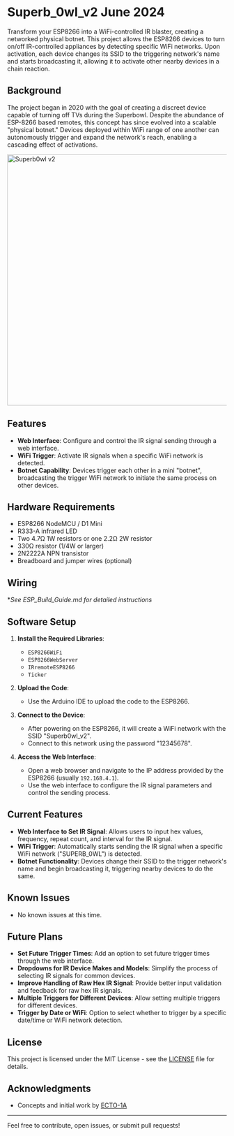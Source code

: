 
# Superb_0wl_v2 June 2024

Transform your ESP8266 into a WiFi-controlled IR blaster, creating a networked physical botnet. This project allows the ESP8266 devices to turn on/off IR-controlled appliances by detecting specific WiFi networks. Upon activation, each device changes its SSID to the triggering network's name and starts broadcasting it, allowing it to activate other nearby devices in a chain reaction.

## Background
The project began in 2020 with the goal of creating a discreet device capable of turning off TVs during the Superbowl. Despite the abundance of ESP-8266 based remotes, this concept has since evolved into a scalable "physical botnet." Devices deployed within WiFi range of one another can autonomously trigger and expand the network's reach, enabling a cascading effect of activations.

<img width="575" alt="Superb0wl v2" src="https://github.com/ECTO-1A/SuperbOwl/assets/112792126/cce06009-27d2-444e-85f1-74ca5c52370e">

## Features
- **Web Interface**: Configure and control the IR signal sending through a web interface.
- **WiFi Trigger**: Activate IR signals when a specific WiFi network is detected.
- **Botnet Capability**: Devices trigger each other in a mini "botnet", broadcasting the trigger WiFi network to initiate the same process on other devices.

## Hardware Requirements
- ESP8266 NodeMCU / D1 Mini
- R333-A infrared LED
- Two 4.7Ω 1W resistors or one 2.2Ω 2W resistor
- 330Ω resistor (1/4W or larger)
- 2N2222A NPN transistor
- Breadboard and jumper wires (optional)


## Wiring
**See ESP_Build_Guide.md for detailed instructions*

## Software Setup
1. **Install the Required Libraries**:
   - `ESP8266WiFi`
   - `ESP8266WebServer`
   - `IRremoteESP8266`
   - `Ticker`

2. **Upload the Code**:
   - Use the Arduino IDE to upload the code to the ESP8266.

3. **Connect to the Device**:
   - After powering on the ESP8266, it will create a WiFi network with the SSID "Superb0wl_v2".
   - Connect to this network using the password "12345678".

4. **Access the Web Interface**:
   - Open a web browser and navigate to the IP address provided by the ESP8266 (usually `192.168.4.1`).
   - Use the web interface to configure the IR signal parameters and control the sending process.

## Current Features
- **Web Interface to Set IR Signal**: Allows users to input hex values, frequency, repeat count, and interval for the IR signal.
- **WiFi Trigger**: Automatically starts sending the IR signal when a specific WiFi network ("SUPERB_0WL") is detected.
- **Botnet Functionality**: Devices change their SSID to the trigger network's name and begin broadcasting it, triggering nearby devices to do the same.

## Known Issues
- No known issues at this time.

## Future Plans
- **Set Future Trigger Times**: Add an option to set future trigger times through the web interface.
- **Dropdowns for IR Device Makes and Models**: Simplify the process of selecting IR signals for common devices.
- **Improve Handling of Raw Hex IR Signal**: Provide better input validation and feedback for raw hex IR signals.
- **Multiple Triggers for Different Devices**: Allow setting multiple triggers for different devices.
- **Trigger by Date or WiFi**: Option to select whether to trigger by a specific date/time or WiFi network detection.

## License
This project is licensed under the MIT License - see the [LICENSE](LICENSE) file for details.

## Acknowledgments
- Concepts and initial work by [ECTO-1A](https://github.com/ECTO-1A)

---
Feel free to contribute, open issues, or submit pull requests!
```
